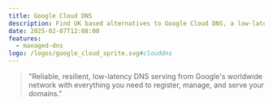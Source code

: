 ```yaml
---
title: Google Cloud DNS
description: Find UK based alternatives to Google Cloud DNS, a low-latency DNS serving from Google's worldwide networkw
date: 2025-02-07T12:08:00
features:
  - managed-dns
logo: /logos/google_cloud_sprite.svg#clouddns
---
```

> "Reliable, resilient, low-latency DNS serving from Google's worldwide network with everything you need to register, manage, and serve your domains."